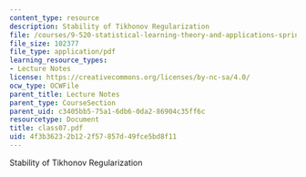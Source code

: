```yaml
---
content_type: resource
description: Stability of Tikhonov Regularization
file: /courses/9-520-statistical-learning-theory-and-applications-spring-2003/4f3b36232b122f57857d49fce5bd8f11_class07.pdf
file_size: 102377
file_type: application/pdf
learning_resource_types:
- Lecture Notes
license: https://creativecommons.org/licenses/by-nc-sa/4.0/
ocw_type: OCWFile
parent_title: Lecture Notes
parent_type: CourseSection
parent_uid: c3405bb5-75a1-6db6-0da2-86904c35ff6c
resourcetype: Document
title: class07.pdf
uid: 4f3b3623-2b12-2f57-857d-49fce5bd8f11
---
```

Stability of Tikhonov Regularization